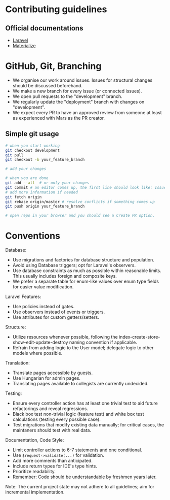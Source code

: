 # Contributing guidelines

## Official documentations
- [Laravel](https://laravel.com/)
- [Materialize](https://materializecss.com/)

# GitHub, Git, Branching

- We organise our work around issues. Issues for structural changes should be discussed beforehand.
- We make a new branch for every issue (or connected issues).
- We open pull requests to the "development" branch.
- We regularly update the "deployment" branch with changes on "development".
- We expect every PR to have an approved review from someone at least as experienced with Mars as the PR creator. 


## Simple git usage

```bash
# when you start working
git checkout development
git pull
git checkout -b your_feature_branch

# add your changes

# when you are done
git add --all  # or only your changes
git commit # an editor comes up, the first line should look like: Issue #x: changed this and that
# add more information if needed
git fetch origin
git rebase origin/master # resolve conflicts if something comes up
git push origin your_feature_branch

# open repo in your browser and you should see a Create PR option.
```

# Conventions

Database:

- Use migrations and factories for database structure and population.
- Avoid using Database triggers; opt for Laravel's observers.
- Use database constraints as much as possible within reasonable limits. This usually includes foreign and composite keys.
- We prefer a separate table for enum-like values over enum type fields for easier value modification.

Laravel Features:

- Use policies instead of gates.
- Use observers instead of events or triggers.
- Use attributes for custom getters/setters.

Structure:

- Utilize resources whenever possible, following the index-create-store-show-edit-update-destroy naming convention if applicable.
- Refrain from adding logic to the User model; delegate logic to other models where possible.

Translation:

- Translate pages accessible by guests.
- Use Hungarian for admin pages.
- Translating pages available to collegists are currently undecided.

Testing:

- Ensure every controller action has at least one trivial test to aid future refactorings and reveal regressions.
- Black box test non-trivial logic (feature test) and white box test calculations (testing every possible case).
- Test migrations that modify existing data manually; for critical cases, the maintaners should test with real data.

Documentation, Code Style:

- Limit controller actions to 6-7 statements and one conditional.
- Use `$request->validate(...)` for validation.
- Add more comments than anticipated.
- Include return types for IDE's type hints.
- Prioritize readability.
- Remember: Code should be understandable by freshmen years later.


Note: The current project state may not adhere to all guidelines; aim for incremental implementation.
